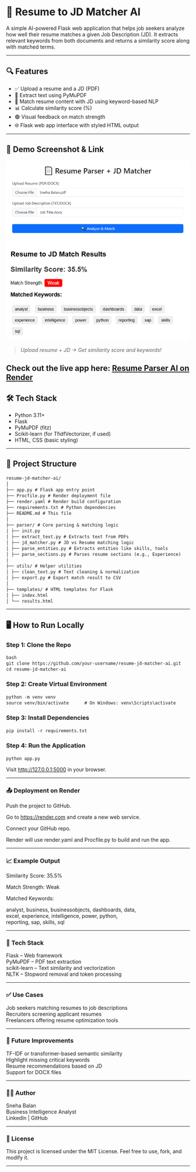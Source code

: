 # 📄 Resume to JD Matcher AI

A simple AI-powered Flask web application that helps job seekers analyze how well their resume matches a given Job Description (JD). It extracts relevant keywords from both documents and returns a similarity score along with matched terms.

---

## 🔍 Features

- ✅ Upload a resume and a JD (PDF)
- 🧠 Extract text using PyMuPDF
- 🧾 Match resume content with JD using keyword-based NLP
- 📊 Calculate similarity score (%)
- 🟢 Visual feedback on match strength
- 🌐 Flask web app interface with styled HTML output

---

## 🚀 Demo Screenshot & Link

![App Screenshot](upload.png) 
![App Screenshot](result.png)
> _Upload resume + JD → Get similarity score and keywords!_

Check out the live app here: [Resume Parser AI on Render](https://resume-parser-ai-2spd.onrender.com)
---

## 🛠️ Tech Stack

- Python 3.11+
- Flask
- PyMuPDF (fitz)
- Scikit-learn (for TfidfVectorizer, if used)
- HTML, CSS (basic styling)

---

## 📂 Project Structure
```
resume-jd-matcher-ai/
│
├── app.py # Flask app entry point
├── Procfile.py # Render deployment file
├── render.yaml # Render build configuration
├── requirements.txt # Python dependencies
├── README.md # This file
│
├── parser/ # Core parsing & matching logic
│ ├── init.py
│ ├── extract_text.py # Extracts text from PDFs
│ ├── jd_matcher.py # JD vs Resume matching logic
│ ├── parse_entities.py # Extracts entities like skills, tools
│ ├── parse_sections.py # Parses resume sections (e.g., Experience)
│
├── utils/ # Helper utilities
│ ├── clean_text.py # Text cleaning & normalization
│ ├── export.py # Export match result to CSV
│
├── templates/ # HTML templates for Flask
│ ├── index.html
│ └── results.html

```
---

## 🖥️ How to Run Locally

### Step 1: Clone the Repo
```
bash
git clone https://github.com/your-username/resume-jd-matcher-ai.git
cd resume-jd-matcher-ai
```
### Step 2: Create Virtual Environment
```
python -m venv venv
source venv/bin/activate      # On Windows: venv\Scripts\activate
```
###  Step 3: Install Dependencies
```pip install -r requirements.txt```

### Step 4: Run the Application
```python app.py```

Visit http://127.0.0.1:5000 in your browser.

---

### 📤 Deployment on Render
Push the project to GitHub.  

Go to https://render.com and create a new web service.  

Connect your GitHub repo.  

Render will use render.yaml and Procfile.py to build and run the app.  

---

### 📈 Example Output
Similarity Score: 35.5%

Match Strength: Weak

Matched Keywords:

analyst, business, businessobjects, dashboards, data,  
excel, experience, intelligence, power, python,  
reporting, sap, skills, sql  

---

### 🧠 Tech Stack
Flask – Web framework  
PyMuPDF – PDF text extraction  
scikit-learn – Text similarity and vectorization  
NLTK – Stopword removal and token processing  

---

### ✅ Use Cases
Job seekers matching resumes to job descriptions  
Recruiters screening applicant resumes  
Freelancers offering resume optimization tools  

---

### 🔮 Future Improvements
TF-IDF or transformer-based semantic similarity  
Highlight missing critical keywords  
Resume recommendations based on JD  
Support for DOCX files  

---

### 👩‍💻 Author
Sneha Balan  
Business Intelligence Analyst  
LinkedIn | GitHub

---

### 📜 License
This project is licensed under the MIT License. Feel free to use, fork, and modify it.

---
